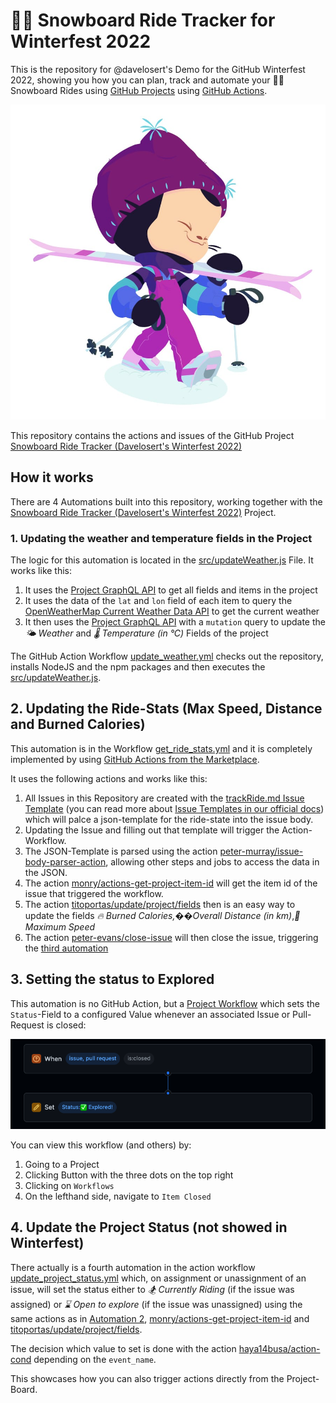 # 🏂🏻 Snowboard Ride Tracker for Winterfest 2022

This is the repository for @davelosert's Demo for the GitHub Winterfest 2022, showing you how you can plan, track and automate your 🏂🏻 Snowboard Rides using [GitHub Projects](https://github.com/features/issues) using [GitHub Actions](https://github.com/features/actions).

![octocat going skiing](docs/snowtocat_final.jpg)

This repository contains the actions and issues of the GitHub Project [Snowboard Ride Tracker (Davelosert's Winterfest 2022)](https://github.com/orgs/octodemo/projects/232/views/1)

## How it works

There are 4 Automations built into this repository, working together with the [Snowboard Ride Tracker (Davelosert's Winterfest 2022)](https://github.com/orgs/octodemo/projects/232/views/1) Project.

### 1. Updating the weather and temperature fields in the Project

The logic for this automation is located in the [src/updateWeather.js](./src/updateWeather.js) File. It works like this:

1. It uses the [Project GraphQL API](https://docs.github.com/en/issues/planning-and-tracking-with-projects/automating-your-project/using-the-api-to-manage-projects) to get all fields and items in the project
2. It uses the data of the `lat` and `lon` field of each item to query the [OpenWeatherMap Current Weather Data API](https://openweathermap.org/current) to get the current weather
3. It then uses the [Project GraphQL API](https://docs.github.com/en/issues/planning-and-tracking-with-projects/automating-your-project/using-the-api-to-manage-projects) with a `mutation` query to update the *🌤 Weather* and *🌡 Temperature (in °C)* Fields of the project

The GitHub Action Workflow [update_weather.yml](.github/workflows/update_project_status.yml) checks out the repository, installs NodeJS and the npm packages and then executes the [src/updateWeather.js](./src/updateWeather.js).

## 2. Updating the Ride-Stats (Max Speed, Distance and Burned Calories)

This automation is in the Workflow [get_ride_stats.yml](.github/workflows/get_ride_stats.yml) and it is completely implemented by using [GitHub Actions from the Marketplace](https://github.com/marketplace).

It uses the following actions and works like this:

1. All Issues in this Repository are created with the [trackRide.md Issue Template](.github/ISSUE_TEMPLATE/trackRide.md) (you can read more about [Issue Templates in our official docs](https://docs.github.com/en/communities/using-templates-to-encourage-useful-issues-and-pull-requests/configuring-issue-templates-for-your-repository)) which will palce a json-template for the ride-state into the issue body.
2. Updating the Issue and filling out that template will trigger the Action-Workflow.
3. The JSON-Template is parsed using the action [peter-murray/issue-body-parser-action](https://github.com/marketplace/actions/issue-body-parser), allowing other steps and jobs to access the data in the JSON.
4. The action [monry/actions-get-project-item-id](https://github.com/marketplace/actions/get-project-item-id) will get the item id of the issue that triggered the workflow.
5. The  action [titoportas/update/project/fields](https://github.com/marketplace/actions/update-github-project-fields) then is an easy way to update the fields *🔥 Burned Calories,�*�*Overall Distance (in km)*,*🚀 Maximum Speed*
6. The action [peter-evans/close-issue](https://github.com/marketplace/actions/close-issue) will then close the issue, triggering the [third automation](#3-setting-the-status-to-explored)

## 3. Setting the status to Explored

This automation is no GitHub Action, but a [Project Workflow](https://docs.github.com/en/issues/planning-and-tracking-with-projects/automating-your-project/using-the-built-in-automations) which sets the `Status`-Field to a configured Value whenever an associated Issue or Pull-Request is closed:

![Project Workflow for Items Closed setting a status](docs/project_workflow.png)

You can view this workflow (and others) by:

1. Going to a Project
2. Clicking Button with the three dots on the top right
3. Clicking on `Workflows`
4. On the lefthand side, navigate to `Item Closed`

## 4. Update the Project Status (not showed in Winterfest)

There actually is a fourth automation in the action workflow [update_project_status.yml](.github/workflows/update_project_status.yml) which, on assignment or unassignment of an issue, will set the status either to *🏂 Currently Riding* (if the issue was assigned) or *⌛ Open to explore* (if the issue was unassigned) using the same actions as in [Automation 2](#2-updating-the-ride-stats-max-speed-distance-and-burned-calories), [monry/actions-get-project-item-id](https://github.com/marketplace/actions/get-project-item-id) and [titoportas/update/project/fields](https://github.com/marketplace/actions/update-github-project-fields).

The decision which value to set is done with the action [haya14busa/action-cond](https://github.com/marketplace/actions/conditional-value-for-github-action) depending on the `event_name`.

This showcases how you can also trigger actions directly from the Project-Board.
